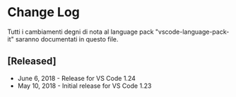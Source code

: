 # Change Log
Tutti i cambiamenti degni di nota al language pack "vscode-language-pack-it" saranno documentati in questo file.

## [Released]
* June 6, 2018 - Release for VS Code 1.24
* May 10, 2018  - Initial release for VS Code 1.23
